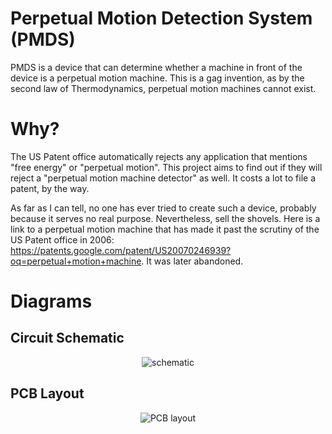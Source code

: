 # Perpetual Motion Detection System (PMDS)

PMDS is a device that can determine whether a machine in front of the device is a perpetual motion machine. This is a gag invention, as by the second law of Thermodynamics, perpetual motion machines cannot exist.

# Why?

The US Patent office automatically rejects any application that mentions "free energy" or "perpetual motion". This project aims to find out if they will reject a "perpetual motion machine detector" as well. It costs a lot to file a patent, by the way.

As far as I can tell, no one has ever tried to create such a device, probably because it serves no real purpose. Nevertheless, sell the shovels. Here is a link to a perpetual motion machine that has made it past the scrutiny of the US Patent office in 2006: https://patents.google.com/patent/US20070246939?oq=perpetual+motion+machine. It was later abandoned.

# Diagrams

## Circuit Schematic
<p align="center">
   <img src="https://github.com/liben002/perpetual-motion-detection-system/blob/master/resources/schematics/schematic_v1.0.png" alt="schematic"/>
</p>

## PCB Layout
<p align="center">
   <img src="https://github.com/liben002/perpetual-motion-detection-system/blob/master/resources/pcb_layouts/pcb_layout_v1.0.png" alt="PCB layout"/>
</p>
